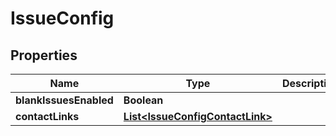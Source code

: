 # IssueConfig

## Properties
Name | Type | Description | Notes
------------ | ------------- | ------------- | -------------
**blankIssuesEnabled** | **Boolean** |  |  [optional]
**contactLinks** | [**List&lt;IssueConfigContactLink&gt;**](IssueConfigContactLink.md) |  |  [optional]
